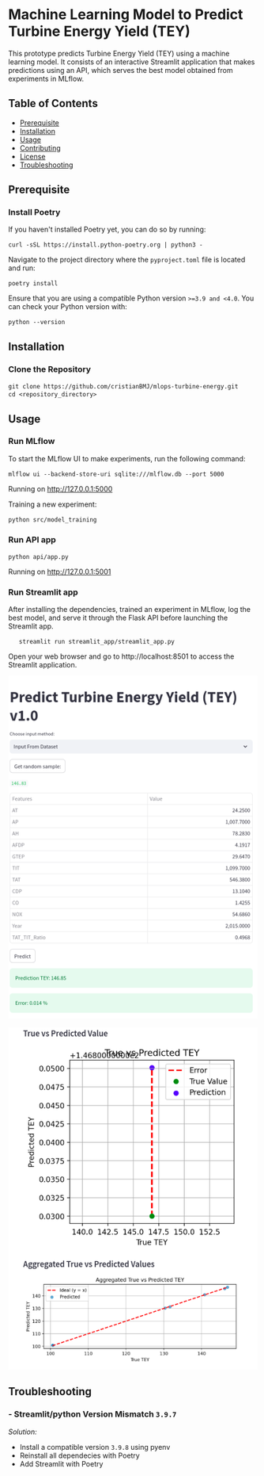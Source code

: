 # Machine Learning Model to Predict Turbine Energy Yield (TEY)

This prototype predicts Turbine Energy Yield (TEY) using a machine learning model. It consists of an interactive Streamlit application that makes predictions using an API, which serves the best model obtained from experiments in MLflow.


## Table of Contents

- [Prerequisite](#prerequisite)
- [Installation](#installation)
- [Usage](#usage)
- [Contributing](#contributing)
- [License](#license)
- [Troubleshooting](#troubleshooting)

##  Prerequisite

### Install Poetry

If you haven't installed Poetry yet, you can do so by running:

    curl -sSL https://install.python-poetry.org | python3 -

Navigate to the project directory where the `pyproject.toml` file is located and run:

    poetry install

Ensure that you are using a compatible Python version `>=3.9 and <4.0`. You can check your Python version with:

    python --version

## Installation

### Clone the Repository 

    git clone https://github.com/cristianBMJ/mlops-turbine-energy.git
    cd <repository_directory>



## Usage 

### Run MLflow

To start the MLflow UI to make experiments, run the following command:

    mlflow ui --backend-store-uri sqlite:///mlflow.db --port 5000

Running on http://127.0.0.1:5000

Training a new experiment:

    python src/model_training

### Run API app

    python api/app.py 

Running on http://127.0.0.1:5001


### Run Streamlit app


After installing the dependencies, trained an experiment in MLflow,
log the best model, and serve it through the Flask API before launching 
the Streamlit app.

       streamlit run streamlit_app/streamlit_app.py

Open your web browser and go to http://localhost:8501 to access the Streamlit application.

![alt text](/docs/streamlit_1.1.png)

![alt text](/docs/streamlit_2.2.png)


## Troubleshooting

### - Streamlit/python Version Mismatch `3.9.7`

*Solution:*

- Install a compatible version `3.9.8` using pyenv
- Reinstall all dependecies with Poetry
- Add Streamlit with Poetry